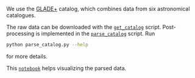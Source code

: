 We use the [GLADE+](https://glade.elte.hu/) catalog, which combines data from six astronomical catalogues.

The raw data can be downloaded with the [`get_catalog`](./get_catalog.sh) script. Post-processing is implemented in the [`parse_catalog`](./parse_catalog.py) script. Run

```bash
python parse_catalog.py --help
```

for more details.

This [`notebook`](./visualize_catalog.ipynb) helps visualizing the parsed data.
